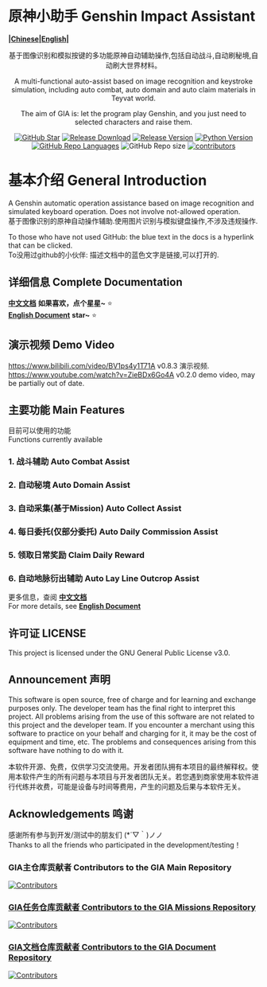 # 原神小助手 Genshin Impact Assistant 
**|[Chinese](https://genshinimpactassistant.github.io/GIA-Document/#/zh_CN/)|[English](https://genshinimpactassistant.github.io/GIA-Document/#/en_US/)|**
<div align="center">

基于图像识别和模拟按键的多功能原神自动辅助操作,包括自动战斗,自动刷秘境,自动刷大世界材料。  

A multi-functional auto-assist based on image recognition and keystroke simulation, including auto combat, auto domain and auto claim materials in Teyvat world.  

The aim of GIA is: let the program play Genshin, and you just need to selected characters and raise them.  

[![GitHub Star](https://img.shields.io/github/stars/infstellar/genshin_impact_assistant?style=flat-square)](https://github.com/infstellar/genshin_impact_assistant/stargazers)
[![Release Download](https://img.shields.io/github/downloads/infstellar/genshin_impact_assistant/total?style=flat-square)](https://github.com/infstellar/genshin_impact_assistant/releases/download/v0.3.0/GIA.Launcher.v0.3.0.7z)
[![Release Version](https://img.shields.io/github/v/release/infstellar/genshin_impact_assistant?style=flat-square)](https://github.com/infstellar/genshin_impact_assistant/releases/latest)
[![Python Version](https://img.shields.io/badge/python-v3.7.6-blue?style=flat-square)](https://www.python.org/downloads/release/python-376/)
[![GitHub Repo Languages](https://img.shields.io/github/languages/top/infstellar/genshin_impact_assistant?style=flat-square)](https://github.com/infstellar/genshin_impact_assistant/search?l=Python)
![GitHub Repo size](https://img.shields.io/github/repo-size/infstellar/genshin_impact_assistant?style=flat-square&color=3cb371)
[![contributors](https://img.shields.io/github/contributors/infstellar/genshin_impact_assistant?style=flat-square)](https://github.com/infstellar/genshin_impact_assistant/graphs/contributors)

</div>

# 基本介绍 General Introduction 
A Genshin automatic operation assistance based on image recognition and simulated keyboard operation. Does not involve not-allowed operation.  
基于图像识别的原神自动操作辅助.使用图片识别与模拟键盘操作,不涉及违规操作.

To those who have not used GitHub: the blue text in the docs is a hyperlink that can be clicked.  
To没用过github的小伙伴: 描述文档中的蓝色文字是链接,可以打开的.

## 详细信息 Complete Documentation 

**[中文文档](https://genshinimpactassistant.github.io/GIA-Document/#/zh_CN/)** **如果喜欢，点个星星~** ⭐  
**[English Document](https://genshinimpactassistant.github.io/GIA-Document/#/en_US/)** **star~** ⭐  

## 演示视频 Demo Video 

<https://www.bilibili.com/video/BV1ps4y1T71A> v0.8.3 演示视频.  
<https://www.youtube.com/watch?v=ZieBDx6Go4A> v0.2.0 demo video, may be partially out of date.

## 主要功能 Main Features 
目前可以使用的功能  
Functions currently available  

### 1. 战斗辅助 Auto Combat Assist 
### 2. 自动秘境 Auto Domain Assist 
### 3. 自动采集(基于Mission) Auto Collect Assist 
### 4. 每日委托(仅部分委托) Auto Daily Commission Assist 
### 5. 领取日常奖励 Claim Daily Reward 
### 6. 自动地脉衍出辅助 Auto Lay Line Outcrop Assist 
更多信息，查阅 **[中文文档](https://genshinimpactassistant.github.io/GIA-Document/#/zh_CN/)**  
For more details, see **[English Document](https://genshinimpactassistant.github.io/GIA-Document/#/en_US/)**  


## 许可证 LICENSE 
This project is licensed under the GNU General Public License v3.0.

## Announcement 声明
This software is open source, free of charge and for learning and exchange purposes only. The developer team has the final right to interpret this project. All problems arising from the use of this software are not related to this project and the developer team. If you encounter a merchant using this software to practice on your behalf and charging for it, it may be the cost of equipment and time, etc. The problems and consequences arising from this software have nothing to do with it.

本软件开源、免费，仅供学习交流使用。开发者团队拥有本项目的最终解释权。使用本软件产生的所有问题与本项目与开发者团队无关。若您遇到商家使用本软件进行代练并收费，可能是设备与时间等费用，产生的问题及后果与本软件无关。

## Acknowledgements 鸣谢 

感谢所有参与到开发/测试中的朋友们 (\*´▽｀)ノノ  
Thanks to all the friends who participated in the development/testing！ 


### GIA主仓库贡献者 Contributors to the GIA Main Repository 

[![Contributors](https://contributors-img.web.app/image?repo=infstellar/genshin_impact_assistant)](https://github.com/infstellar/genshin_impact_assistant/graphs/contributors)

### [GIA任务仓库贡献者 Contributors to the GIA Missions Repository](https://github.com/GenshinImpactAssistant/GIA-Missions)

[![Contributors](https://contributors-img.web.app/image?repo=GenshinImpactAssistant/GIA-Missions)](https://github.com/GenshinImpactAssistant/GIA-Missions/graphs/contributors)

### [GIA文档仓库贡献者 Contributors to the GIA Document Repository](https://github.com/GenshinImpactAssistant/GIA-Document)

[![Contributors](https://contributors-img.web.app/image?repo=GenshinImpactAssistant/GIA-Document)](https://github.com/GenshinImpactAssistant/GIA-Document/graphs/contributors)
